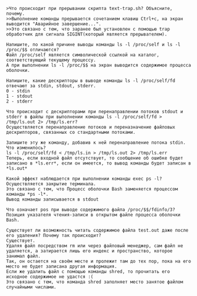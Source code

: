 
    >Что происходит при прерывании скрипта text-trap.sh? Объясните, почему.
    >>Выполнение команды прерывается сочетанием клавиш Ctrl+c, на экран выводится "Аварийное завершение...". 
    >>Это связано с тем, что заранее был установлен с помощью trap обработчик для сигнала SIGINT(который является прерывателем). 
    
    Напишите, по какой причине выводы команды ls -l /proc/self и ls -l /proc/$$ отличаются?
    Файл /proc/self является символической ссылкой на каталог, соответствующий текущему процессу. 
    А при выполнении ls -l /proc/$$ на экран выводится содержимое процесса оболочки.
    
    Напишите, какие дескрипторы в выводе команды ls -l /proc/self/fd отвечают за stdin, stdout, stderr.
    0 - stdin
    1 - stdout
    2 - stderr
    
    Что происходит с дескрипторами при перенаправлении потоков stdout и stderr в файлы при выполнении команды ls -l /proc/self/fd > /tmp/ls.out 2> /tmp/ls.err?
    Осуществляется перенаправление потоков и переназначение файловых дескрипторов, связанных со стандартными потоками.
    
    Запишите эту же команду, добавив к ней перенаправление потока stdin. Что изменилось?
    ls -l /proc/self/fd < /tmp/ls.in > /tmp/ls.out 2> /tmp/ls.err
    Теперь, если входной файл отсутствует, то сообщение об ошибке будет записано в *ls.err*, если он имеется, то вывод команды будет записан в *ls.out*
    
    Какой эффект наблюдается при выполнении команды exec ps -l?
    Осуществляется закрытие терминала. 
    Это связано с тем, что Процесс оболочки Bash заменяется процессом команды *ps -l*. 
    Вывод команды записывается в stdout
    
    Что означает pos при выводе содержимого файла /proc/$$/fdinfo/3?
    Позиция указателя чтения-записи в открытом файле процесса оболочки Bash.
    
    Существует ли возможность читать содержимое файла test.out даже после его удаления? Почему так происходит?
    Существует. 
    Удаляя файл посредством rm или через файловый менеджер, сам файл не удаляется, а затирается лишь его индекс и пространство, которое занимал файл.
    Так, он остается на своём месте и пролежит там до тех пор, пока на его место не будет записана другая информация.
    Если же удалить файл с помощью команды shred, то прочитать его исходное содержимое не удастся :( 
    Это связано с тем, что команда shred заполняет место занятое файлом случайными числами.
